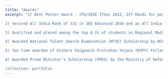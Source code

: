 ```yaml
---
title: "Awards"
excerpt: "1) Best Poster Award - JTG/IEEE ITSoc 2022, IIT Mandi for poster on Tandem Queue Decomposition: A Throughput Optimal Routing Policy for Quantum Key Distribution Networks [poster] (2022)

2) Secured All India Rank of 331 in JEE Advanced 2016 and an All India Rank of 434 in JEE Mains 2016 from about 1.5 million applicants, being in the top 0.02%. (2016)

3) Qualified and placed among the top 0.1% of students in Regional Maths Olympiad (RMO) and National Standard Examination in Chemistry (NSEC); thereby selected for Indian National Maths and Chemistry Olympiads (2015)

4) Awarded National Talent Search Examination (NTSE) Scholarship by NCERT (New Delhi). (2012) 

5) Two time awardee of Kishore Vaigyanik Protsahan Yojana (KVPY) Fellowship (Young Scientist Fellowship) by the Department of Science & Technology, Govt. of India and administered by IISc, Bangalore.(2015, 2016)

6) Awarded Prime Minister’s Scholarship (PMSS) by the Ministry of Defense for academic excellence.(2019)

collection: portfolio
---
```


